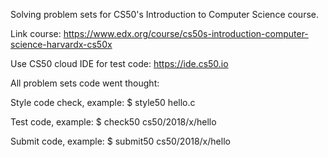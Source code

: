 Solving problem sets for CS50's Introduction to Computer Science course.

Link course: https://www.edx.org/course/cs50s-introduction-computer-science-harvardx-cs50x

Use CS50 cloud IDE for test code: https://ide.cs50.io

All problem sets code went thought:

Style code check, example: $ style50 hello.c

Test code, example: $ check50 cs50/2018/x/hello

Submit code, example: $ submit50 cs50/2018/x/hello
